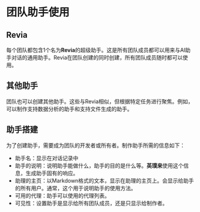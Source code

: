 # 团队助手使用

## Revia

每个团队都包含1个名为**Revia**的超级助手。这是所有团队成员都可以用来与AI助手对话的通用助手。Revia在团队创建的同时创建，所有团队成员随时都可以使用。

## 其他助手

团队也可以创建其他助手。这些与Revia相似，但根据特定任务进行聚焦。例如，可以制作支持数据分析的助手和支持文件生成的助手。

## 助手搭建

为了创建助手，需要成为团队的开发者或所有者。制作助手所需的信息如下：

* 助手名：显示在对话记录中
* 助手的说明：说明助手能做什么，助手的目的是什么等。**英璞来**使用这个信息，生成助手固有的响应。
* 助理的主页：以Markdown格式的文本，显示在助理的主页上。会显示给助手的所有用户。通常，这个用于说明助手的使用方法。
* 可用的代理：助手可以使用的代理列表。
* 可见性：设置助手是显示给所有团队成员，还是只显示给制作者。
